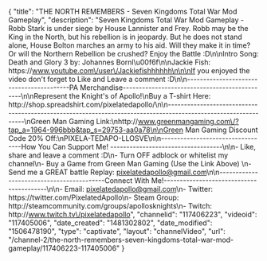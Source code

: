 {
    "title": "THE NORTH REMEMBERS - Seven Kingdoms Total War Mod Gameplay",
    "description": "Seven Kingdoms Total War Mod Gameplay - Robb Stark is under siege by House Lannister and Frey.  Robb may be the King in the North, but his rebellion is in jeopardy.  But he does not stand alone, House Bolton marches an army to his aid.  Will they make it in time? Or will the Northern Rebellion be crushed? Enjoy the Battle :D\n\nIntro Song: Death and Glory 3 by: Johannes Bornl\u00f6f\n\nJackie Fish: https:\/\/www.youtube.com\/user\/Jackiefishhhhhh\n\n\nIf you enjoyed the video don't forget to Like and Leave a comment :D\n\n-----------------------------------------PA Merchandise----------------------------------------------\n\nRepresent the Knight's of Apollo!\nBuy a T-shirt Here: http:\/\/shop.spreadshirt.com\/pixelatedapollo\/\n\n---------------------------------------------------------------------------------------------------------------\nGreen Man Gaming Link:\nhttp:\/\/www.greenmangaming.com\/?tap_a=1964-996bbb&tap_s=29753-aa0a78\n\nGreen Man Gaming Discount Code 20% Off:\nPIXELA-TEDAPO-LLOSVE\n\n----------------------------------How You Can Support Me! -----------------------------------\n\n- Like, share and leave a comment :D\n- Turn OFF adblock or whitelist my channel\n- Buy a Game from Green Man Gaming (Use the Link Above) \n- Send me a GREAT battle Replay: pixelatedapollo@gmail.com\n\n------------------------------------------Connect With Me!-----------------------------------------\n\n- Email: pixelatedapollo@gmail.com\n- Twitter: https:\/\/twitter.com\/PixelatedApollo\n- Steam Group:  http:\/\/steamcommunity.com\/groups\/apollosknights\n- Twitch: http:\/\/www.twitch.tv\/pixelatedapollo",
    "channelid": "117406223",
    "videoid": "117405006",
    "date_created": "1481302802",
    "date_modified": "1506478190",
    "type": "captivate",
    "layout": "channelVideo",
    "url": "\/channel-2\/the-north-remembers-seven-kingdoms-total-war-mod-gameplay\/117406223-117405006"
}